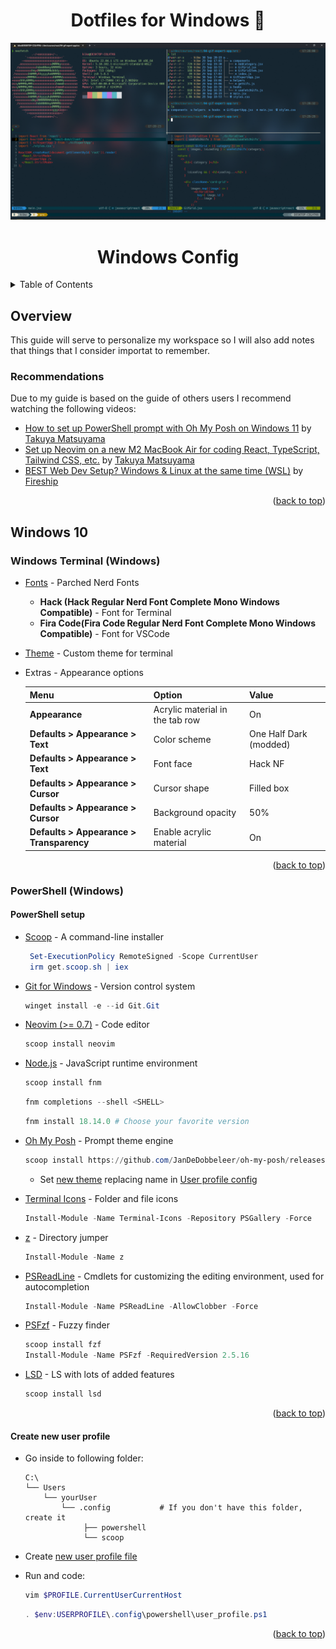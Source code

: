 <h1 id="top" align="center"> Dotfiles for Windows 🐶 </h1>

![wsl](./.screenshots/wsl.png)

<h1 id="top" align="center"> Windows Config </h1>

<details>
  <summary>Table of Contents</summary>
  <ol>
   <!-- Overview -->
   <li>
      <a href="#overview">Overview</a>
      <ul>
         <li>
            <a href="#recommendations">Recommendations</a>
         </li>
      </ul>
   </li>
   <!-- Windows Terminal -->
   <li>
      <a href="#windows-terminal-windows">Windows Terminal (Windows)</a>
   </li>
   <!-- PowerShell -->
   <li>
      <a href="#powershell-windows">PowerShell (Windows)</a>
      <ul>
         <li>
            <a href="#powershell-setup">PowerShell Setup</a>
         </li>
      </ul>
      <ul>
         <li>
            <a href="#create-new-user-profile">Create new user profile</a>
         </li>
      </ul>
   </li>
  </ol>
</details>

## Overview

This guide will serve to personalize my workspace so I will also add notes that things that I consider importat to remember.

### Recommendations

Due to my guide is based on the guide of others users I recommend watching the following videos:

- [How to set up PowerShell prompt with Oh My Posh on Windows 11](https://www.youtube.com/watch?v=5-aK2_WwrmM&t=1s) by [Takuya Matsuyama](https://github.com/craftzdog)
- [Set up Neovim on a new M2 MacBook Air for coding React, TypeScript, Tailwind CSS, etc.](https://www.youtube.com/watch?v=ajmK0ZNcM4Q&t=147s) by [Takuya Matsuyama](https://github.com/craftzdog)
- [BEST Web Dev Setup? Windows & Linux at the same time (WSL)](https://www.youtube.com/watch?v=-atblwgc63E&t=341s) by [Fireship](https://github.com/fireship-io)

<p align="right">(<a href="#top">back to top</a>)</p>

## Windows 10

### Windows Terminal (Windows)

- [Fonts](https://github.com/ryanoasis/nerd-fonts) - Parched Nerd Fonts

  - **Hack (Hack Regular Nerd Font Complete Mono Windows Compatible)** - Font for Terminal
  - **Fira Code(Fira Code Regular Nerd Font Complete Mono Windows Compatible)** - Font for VSCode

- [Theme](../windows/terminal/settings.json) - Custom theme for terminal

- Extras - Appearance options

  | Menu                                     | Option                          | Value                  |
  | ---------------------------------------- | ------------------------------- | ---------------------- |
  | **Appearance**                           | Acrylic material in the tab row | On                     |
  | **Defaults > Appearance > Text**         | Color scheme                    | One Half Dark (modded) |
  | **Defaults > Appearance > Text**         | Font face                       | Hack NF                |
  | **Defaults > Appearance > Cursor**       | Cursor shape                    | Filled box             |
  | **Defaults > Appearance > Cursor**       | Background opacity              | 50%                    |
  | **Defaults > Appearance > Transparency** | Enable acrylic material         | On                     |

<p align="right">(<a href="#top">back to top</a>)</p>

### PowerShell (Windows)

#### PowerShell setup

- [Scoop](https://scoop.sh/) - A command-line installer

  ```powershell
   Set-ExecutionPolicy RemoteSigned -Scope CurrentUser
   irm get.scoop.sh | iex
  ```

- [Git for Windows](https://gitforwindows.org/) - Version control system

  ```powershell
  winget install -e --id Git.Git
  ```

- [Neovim (>= 0.7)](https://neovim.io/) - Code editor

  ```powershell
  scoop install neovim
  ```

- [Node.js](https://nodejs.org/es/) - JavaScript runtime environment

  ```powershell
  scoop install fnm
  ```

  ```powershell
  fnm completions --shell <SHELL>
  ```

  ```powershell
  fnm install 18.14.0 # Choose your favorite version
  ```

- [Oh My Posh](https://ohmyposh.dev/) - Prompt theme engine

  ```powershell
  scoop install https://github.com/JanDeDobbeleer/oh-my-posh/releases/latest/download/oh-my-posh.json
  ```

  - Set [new theme](https://ohmyposh.dev/docs/themes) replacing name in [User profile config](../windows/powershell/user_profile.ps1)

- [Terminal Icons](https://github.com/devblackops/Terminal-Icons) - Folder and file icons

  ```powershell
  Install-Module -Name Terminal-Icons -Repository PSGallery -Force
  ```

- [z](https://www.powershellgallery.com/packages/z) - Directory jumper

  ```powershell
  Install-Module -Name z
  ```

- [PSReadLine](https://docs.microsoft.com/en-us/powershell/module/psreadline/) - Cmdlets for customizing the editing environment, used for autocompletion

  ```powershell
  Install-Module -Name PSReadLine -AllowClobber -Force
  ```

- [PSFzf](https://github.com/kelleyma49/PSFzf) - Fuzzy finder

  ```powershell
  scoop install fzf
  Install-Module -Name PSFzf -RequiredVersion 2.5.16
  ```

- [LSD](https://github.com/lsd-rs/lsd) - LS with lots of added features

  ```powershell
  scoop install lsd
  ```

  <p align="right">(<a href="#top">back to top</a>)</p>

#### Create new user profile

- Go inside to following folder:

  ```
  C:\
  └── Users
      └── yourUser
          └── .config           # If you don't have this folder, create it
               ├── powershell
               └── scoop
  ```

- Create [new user profile file](../windows/powershell/user_profile.ps1)
- Run and code:

  ```powershell
  vim $PROFILE.CurrentUserCurrentHost
  ```

  ```powershell
  . $env:USERPROFILE\.config\powershell\user_profile.ps1
  ```

<p align="right">(<a href="#top">back to top</a>)</p>
